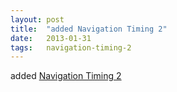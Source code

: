 ```yaml
---
layout: post
title:  "added Navigation Timing 2"
date:   2013-01-31
tags:   navigation-timing-2
---
```


added [Navigation Timing 2](/spec/navigation-timing-2)


